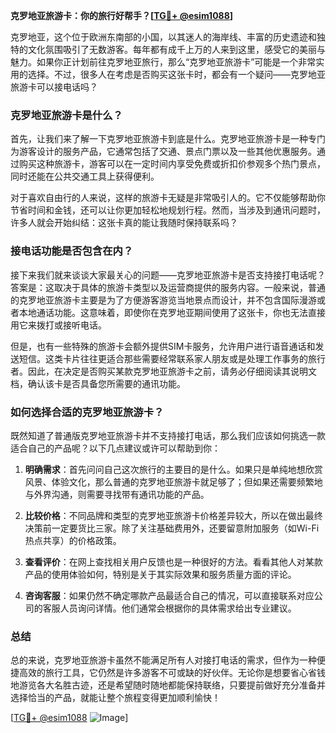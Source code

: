 **克罗地亚旅游卡：你的旅行好帮手？[[TG💪+ @esim1088](https://t.me/s/esim1088)]**

克罗地亚，这个位于欧洲东南部的小国，以其迷人的海岸线、丰富的历史遗迹和独特的文化氛围吸引了无数游客。每年都有成千上万的人来到这里，感受它的美丽与魅力。如果你正计划前往克罗地亚旅行，那么“克罗地亚旅游卡”可能是一个非常实用的选择。不过，很多人在考虑是否购买这张卡时，都会有一个疑问——克罗地亚旅游卡可以接电话吗？

### 克罗地亚旅游卡是什么？

首先，让我们来了解一下克罗地亚旅游卡到底是什么。克罗地亚旅游卡是一种专门为游客设计的服务产品，它通常包括了交通、景点门票以及一些其他优惠服务。通过购买这种旅游卡，游客可以在一定时间内享受免费或折扣价参观多个热门景点，同时还能在公共交通工具上获得便利。

对于喜欢自由行的人来说，这样的旅游卡无疑是非常吸引人的。它不仅能够帮助你节省时间和金钱，还可以让你更加轻松地规划行程。然而，当涉及到通讯问题时，许多人就会开始纠结：这张卡真的能让我随时保持联系吗？

### 接电话功能是否包含在内？

接下来我们就来谈谈大家最关心的问题——克罗地亚旅游卡是否支持接打电话呢？答案是：这取决于具体的旅游卡类型以及运营商提供的服务内容。一般来说，普通的克罗地亚旅游卡主要是为了方便游客游览当地景点而设计，并不包含国际漫游或者本地通话功能。这意味着，即使你在克罗地亚期间使用了这张卡，你也无法直接用它来拨打或接听电话。

但是，也有一些特殊的旅游卡会额外提供SIM卡服务，允许用户进行语音通话和发送短信。这类卡片往往更适合那些需要经常联系家人朋友或是处理工作事务的旅行者。因此，在决定是否购买某款克罗地亚旅游卡之前，请务必仔细阅读其说明文档，确认该卡是否具备您所需要的通讯功能。

### 如何选择合适的克罗地亚旅游卡？

既然知道了普通版克罗地亚旅游卡并不支持接打电话，那么我们应该如何挑选一款适合自己的产品呢？以下几点建议或许可以帮助到你：

1. **明确需求**：首先问问自己这次旅行的主要目的是什么。如果只是单纯地想欣赏风景、体验文化，那么普通的克罗地亚旅游卡就足够了；但如果还需要频繁地与外界沟通，则需要寻找带有通讯功能的产品。
   
2. **比较价格**：不同品牌和类型的克罗地亚旅游卡价格差异较大，所以在做出最终决策前一定要货比三家。除了关注基础费用外，还要留意附加服务（如Wi-Fi热点共享）的价格政策。
   
3. **查看评价**：在网上查找相关用户反馈也是一种很好的方法。看看其他人对某款产品的使用体验如何，特别是关于其实际效果和服务质量方面的评论。
   
4. **咨询客服**：如果仍然不确定哪款产品最适合自己的情况，可以直接联系对应公司的客服人员询问详情。他们通常会根据你的具体需求给出专业建议。

### 总结

总的来说，克罗地亚旅游卡虽然不能满足所有人对接打电话的需求，但作为一种便捷高效的旅行工具，它仍然是许多游客不可或缺的好伙伴。无论你是想要省心省钱地游览各大名胜古迹，还是希望随时随地都能保持联络，只要提前做好充分准备并选择恰当的产品，就能让整个旅程变得更加顺利愉快！

[[TG💪+ @esim1088](https://t.me/s/esim1088) ![Image](https://i.postimg.cc/4NQfJmqS/Snipaste-2025-05-13-00-14-12.png)]